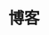 ---
home: true
layout: BlogHome 
icon: home
title: 博客
hero: true
heroImage: /logo.svg
bgImage: https://cdn.staticaly.com/gh/AlexChen68/image-hosting@master/blog/background.jpeg
heroText: AlexChen's Blog
heroFullScreen: true
tagline: 此刻忽而想起，错过了夕阳，便只能盼着明天的日出。
# projects:
#   - name: Mr.Hope
#     desc: Vuepress-theme-hope 作者
#     icon: https://mrhope.site/logo.svg
#     link: https://mrhope.site/

#   - name: Pdai
#     desc: Java 全栈知识体系
#     icon: https://pdai.tech/favicon.ico
#     link: https://pdai.tech/

#   - name: 程序猿 DD
#     desc: Spring 系列教程
#     icon: https://www.didispace.com/logo.png
#     link: https://blog.didispace.com/spring-boot-learning-2x/

#   - name: 沉默王二
#     desc: Java 程序员进阶之路
#     icon: https://tobebetterjavaer.com/favicon.ico
#     link: https://tobebetterjavaer.com/

footer: true
---